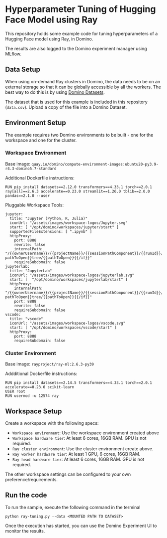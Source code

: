 # Hyperparameter Tuning of Hugging Face Model using Ray

This repository holds some example code for tuning hyperparameters of a Hugging Face model using Ray, in Domino.

The results are also logged to the Domino experiment manager using MLflow.

## Data Setup

When using on-demand Ray clusters in Domino, the data needs to be on an external storage so that it can be globally accessible by all the workers. The best way to do this is by using [Domino Datasets](https://docs.dominodatalab.com/en/5.1/user_guide/0a8d11/datasets/).

The dataset that is used for this example is included in this repository (`data.csv`). Upload a copy of the file into a Domino Dataset.

## Environment Setup

The example requires two Domino environments to be built - one for the workspace and one for the cluster.

### Workspace Environment

Base image: `quay.io/domino/compute-environment-images:ubuntu20-py3.9-r4.3-domino5.7-standard`

Additional Dockerfile instructions:

```
RUN pip install datasets==2.12.0 transformers==4.33.1 torch==2.0.1 ray[all]==2.6.3 accelerate==0.23.0 streamlit==1.26.0 tblib==2.0.0 pandas==2.1.0 --user
```

Pluggable Workspace Tools:

```
jupyter:
  title: "Jupyter (Python, R, Julia)"
  iconUrl: "/assets/images/workspace-logos/Jupyter.svg"
  start: [ "/opt/domino/workspaces/jupyter/start" ]
  supportedFileExtensions: [ ".ipynb" ]
  httpProxy:
    port: 8888
    rewrite: false
    internalPath: "/{{ownerUsername}}/{{projectName}}/{{sessionPathComponent}}/{{runId}}/{{#if pathToOpen}}tree/{{pathToOpen}}{{/if}}"
    requireSubdomain: false
jupyterlab:
  title: "JupyterLab"
  iconUrl: "/assets/images/workspace-logos/jupyterlab.svg"
  start: [  "/opt/domino/workspaces/jupyterlab/start" ]
  httpProxy:
    internalPath: "/{{ownerUsername}}/{{projectName}}/{{sessionPathComponent}}/{{runId}}/{{#if pathToOpen}}tree/{{pathToOpen}}{{/if}}"
    port: 8888
    rewrite: false
    requireSubdomain: false
vscode:
  title: "vscode"
  iconUrl: "/assets/images/workspace-logos/vscode.svg"
  start: [ "/opt/domino/workspaces/vscode/start" ]
  httpProxy:
    port: 8888
    requireSubdomain: false
```

### Cluster Environment

Base image: `rayproject/ray-ml:2.6.3-py39`

Addditional Dockerfile instructions:

```
RUN pip install datasets==2.14.5 transformers==4.33.1 torch==2.0.1 accelerate==0.23.0 scikit-learn
USER root
RUN usermod -u 12574 ray
```

## Workspace Setup

Create a workspace with the following specs:

- `Workspace environment`: Use the workspace environment created above
- `Workspace hardware tier`: At least 6 cores, 16GB RAM. GPU is not required.
- `Ray cluster environment`: Use the cluster environment create above.
- `Ray worker hardware tier`: At least 1 GPU, 6 cores, 16GB RAM. 
- `Ray head hardware tier`: At least 6 cores, 16GB RAM. GPU is not required.

The other workspace settings can be configured to your own preference/requirements.

## Run the code

To run the sample, execute the following command in the terminal

```
python ray-tuning.py --data <MOUNTED PATH TO DATASET>
```

Once the execution has started, you can use the Domino Experiment UI to monitor the results.


